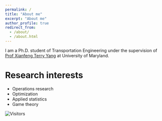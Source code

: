 ```yaml
---
permalink: /
title: "About me"
excerpt: "About me"
author_profile: true
redirect_from: 
  - /about/
  - /about.html
---
```


I am a Ph.D. student of Transportation Engineering under the supervision of [Prof Xianfeng Terry Yang](https://cee.umd.edu/clark/faculty/1706/Xianfeng-Terry-Yang) at University of Maryland.

Research interests
======
* Operations research
* Optimization
* Applied statistics
* Game theory

![Visitors](https://visitor-badge.glitch.me/badge?page_id=YuanzhengLei.github.io)



